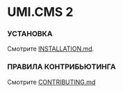 UMI.CMS 2
======

### УСТАНОВКА

Смотрите [INSTALLATION.md](INSTALLATION.md).

### ПРАВИЛА КОНТРИБЬЮТИНГА

Смотрите [CONTRIBUTING.md](CONTRIBUTING.md)
